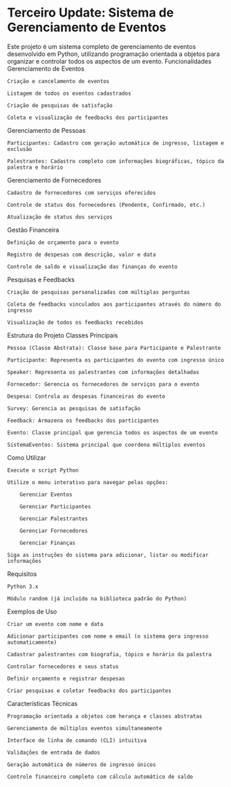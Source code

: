 # Terceiro Update: Sistema de Gerenciamento de Eventos

Este projeto é um sistema completo de gerenciamento de eventos desenvolvido em Python, utilizando programação orientada a objetos para organizar e controlar todos os aspectos de um evento.
Funcionalidades
Gerenciamento de Eventos

    Criação e cancelamento de eventos

    Listagem de todos os eventos cadastrados

    Criação de pesquisas de satisfação

    Coleta e visualização de feedbacks dos participantes

Gerenciamento de Pessoas

    Participantes: Cadastro com geração automática de ingresso, listagem e exclusão

    Palestrantes: Cadastro completo com informações biográficas, tópico da palestra e horário

Gerenciamento de Fornecedores

    Cadastro de fornecedores com serviços oferecidos

    Controle de status dos fornecedores (Pendente, Confirmado, etc.)

    Atualização de status dos serviços

Gestão Financeira

    Definição de orçamento para o evento

    Registro de despesas com descrição, valor e data

    Controle de saldo e visualização das finanças do evento

Pesquisas e Feedbacks

    Criação de pesquisas personalizadas com múltiplas perguntas

    Coleta de feedbacks vinculados aos participantes através do número do ingresso

    Visualização de todos os feedbacks recebidos

Estrutura do Projeto
Classes Principais

    Pessoa (Classe Abstrata): Classe base para Participante e Palestrante

    Participante: Representa os participantes do evento com ingresso único

    Speaker: Representa os palestrantes com informações detalhadas

    Fornecedor: Gerencia os fornecedores de serviços para o evento

    Despesa: Controla as despesas financeiras do evento

    Survey: Gerencia as pesquisas de satisfação

    Feedback: Armazena os feedbacks dos participantes

    Evento: Classe principal que gerencia todos os aspectos de um evento

    SistemaEventos: Sistema principal que coordena múltiplos eventos

Como Utilizar

    Execute o script Python

    Utilize o menu interativo para navegar pelas opções:

        Gerenciar Eventos

        Gerenciar Participantes

        Gerenciar Palestrantes

        Gerenciar Fornecedores

        Gerenciar Finanças

    Siga as instruções do sistema para adicionar, listar ou modificar informações

Requisitos

    Python 3.x

    Módulo random (já incluído na biblioteca padrão do Python)

Exemplos de Uso

    Criar um evento com nome e data

    Adicionar participantes com nome e email (o sistema gera ingresso automaticamente)

    Cadastrar palestrantes com biografia, tópico e horário da palestra

    Controlar fornecedores e seus status

    Definir orçamento e registrar despesas

    Criar pesquisas e coletar feedbacks dos participantes

Características Técnicas

    Programação orientada a objetos com herança e classes abstratas

    Gerenciamento de múltiplos eventos simultaneamente

    Interface de linha de comando (CLI) intuitiva

    Validações de entrada de dados

    Geração automática de números de ingresso únicos

    Controle financeiro completo com cálculo automático de saldo
